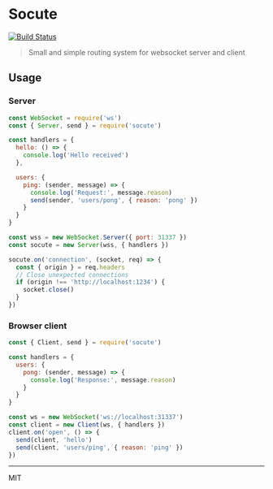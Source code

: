 # Socute

[![Build Status](https://travis-ci.org/dimapaloskin/socute.svg?branch=master)](https://travis-ci.org/dimapaloskin/socute)

> Small and simple routing system for websocket server and client

## Usage

### Server

```js
const WebSocket = require('ws')
const { Server, send } = require('socute')

const handlers = {
  hello: () => {
    console.log('Hello received')
  },

  users: {
    ping: (sender, message) => {
      console.log('Request:', message.reason)
      send(sender, 'users/pong', { reason: 'pong' })
    }
  }
}

const wss = new WebSocket.Server({ port: 31337 })
const socute = new Server(wss, { handlers })

socute.on('connection', (socket, req) => {
  const { origin } = req.headers
  // Close unexpected connections
  if (origin !== 'http://localhost:1234') {
    socket.close()
  }
})
```

### Browser client

```js
const { Client, send } = require('socute')

const handlers = {
  users: {
    pong: (sender, message) => {
      console.log('Response:', message.reason)
    }
  }
}

const ws = new WebSocket('ws://localhost:31337')
const client = new Client(ws, { handlers })
client.on('open', () => {
  send(client, 'hello')
  send(client, 'users/ping', { reason: 'ping' })
})
```

---

MIT
